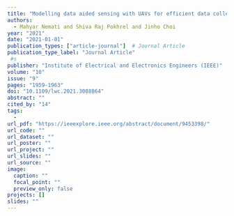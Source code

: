 ```yaml
---
title: "Modelling data aided sensing with UAVs for efficient data collection"
authors:
  - Mahyar Nemati and Shiva Raj Pokhrel and Jinho Choi
year: "2021"
date: "2021-01-01"
publication_types: ["article-journal"]  # Journal Article
publication_type_label: "Journal Article"
 #s
publisher: "Institute of Electrical and Electronics Engineers (IEEE)"
volume: "10"
issue: "9"
pages: "1959-1963"
doi: "10.1109/lwc.2021.3088864"
abstract: ""
cited_by: "14"
tags:
  - 
url_pdf: "https://ieeexplore.ieee.org/abstract/document/9453398/"
url_code: ""
url_dataset: ""
url_poster: ""
url_project: ""
url_slides: ""
url_source: ""
image:
  caption: ""
  focal_point: ""
  preview_only: false
projects: []
slides: ""
---
```

